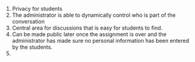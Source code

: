 1. Privacy for students
2. The administrator is able to dynamically control who is part of the conversation
3. Central area for discussions that is easy for students to find.
4. Can be made public later once the assignment is over and the administrator has made sure no personal information has been entered by the students.
5. 
